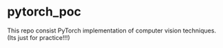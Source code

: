 # pytorch_poc
This repo consist PyTorch implementation of computer vision techniques.
(Its just for practice!!!)
